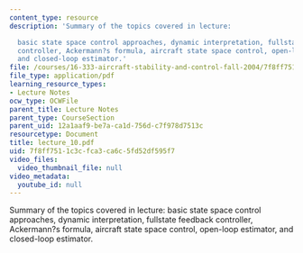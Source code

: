 ```yaml
---
content_type: resource
description: 'Summary of the topics covered in lecture:

  basic state space control approaches, dynamic interpretation, fullstate feedback
  controller, Ackermann?s formula, aircraft state space control, open-loop estimator,
  and closed-loop estimator.'
file: /courses/16-333-aircraft-stability-and-control-fall-2004/7f8ff7511c3cfca3ca6c5fd52df595f7_lecture_10.pdf
file_type: application/pdf
learning_resource_types:
- Lecture Notes
ocw_type: OCWFile
parent_title: Lecture Notes
parent_type: CourseSection
parent_uid: 12a1aaf9-be7a-ca1d-756d-c7f978d7513c
resourcetype: Document
title: lecture_10.pdf
uid: 7f8ff751-1c3c-fca3-ca6c-5fd52df595f7
video_files:
  video_thumbnail_file: null
video_metadata:
  youtube_id: null
---
```

Summary of the topics covered in lecture:
basic state space control approaches, dynamic interpretation, fullstate feedback controller, Ackermann?s formula, aircraft state space control, open-loop estimator, and closed-loop estimator.

